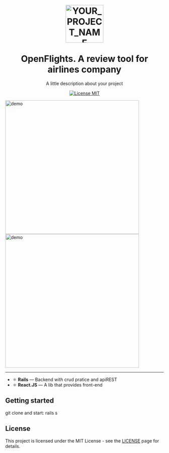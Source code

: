 <h1 align="center">
<br>
  <img src="YOUR_LOGO_URL" alt="YOUR_PROJECT_NAME" width="120">
<br>
<br>
  OpenFlights. A review tool for airlines company
</h1>

<p align="center">A little description about your project</p>

<p align="center">
  <a href="https://opensource.org/licenses/MIT">
    <img src="https://img.shields.io/badge/License-MIT-blue.svg" alt="License MIT">
  </a>
</p>

[//]: # (Add your gifs/images here:)
<div>
  <img src="IMAGE_1_URL" alt="demo" height="425">
  <img src="IMAGE_2_URL" alt="demo" height="425">
</div>

<hr />



- ⚛️ **Rails** — Backend with crud pratice and apiREST
- ⚛️ **React.JS** — A lib that provides front-end

## Getting started

git clone and start:  rails s


## License

This project is licensed under the MIT License - see the [LICENSE](https://opensource.org/licenses/MIT) page for details.
